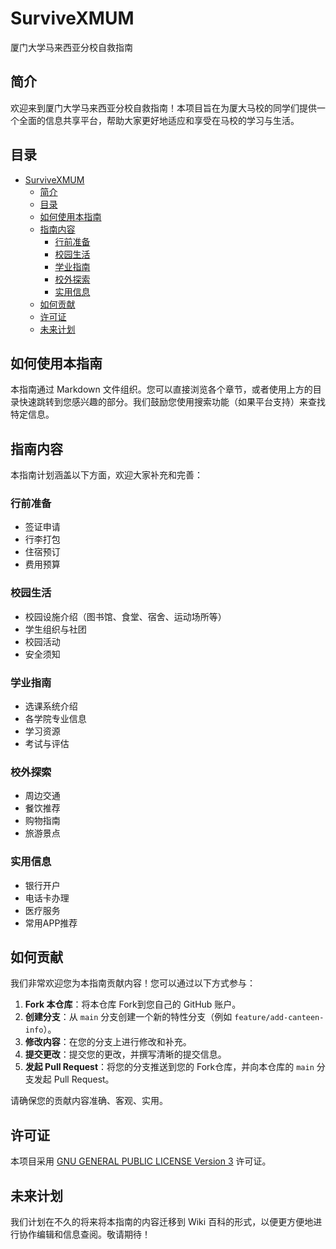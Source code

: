 # SurviveXMUM
厦门大学马来西亚分校自救指南

## 简介
欢迎来到厦门大学马来西亚分校自救指南！本项目旨在为厦大马校的同学们提供一个全面的信息共享平台，帮助大家更好地适应和享受在马校的学习与生活。

## 目录
<!-- 在这里添加您的目录，例如： -->
- [SurviveXMUM](#survivexmum)
  - [简介](#简介)
  - [目录](#目录)
  - [如何使用本指南](#如何使用本指南)
  - [指南内容](#指南内容)
    - [行前准备](#行前准备)
    - [校园生活](#校园生活)
    - [学业指南](#学业指南)
    - [校外探索](#校外探索)
    - [实用信息](#实用信息)
  - [如何贡献](#如何贡献)
  - [许可证](#许可证)
  - [未来计划](#未来计划)

## 如何使用本指南
本指南通过 Markdown 文件组织。您可以直接浏览各个章节，或者使用上方的目录快速跳转到您感兴趣的部分。我们鼓励您使用搜索功能（如果平台支持）来查找特定信息。

## 指南内容
本指南计划涵盖以下方面，欢迎大家补充和完善：

### 行前准备
- 签证申请
- 行李打包
- 住宿预订
- 费用预算

### 校园生活
- 校园设施介绍（图书馆、食堂、宿舍、运动场所等）
- 学生组织与社团
- 校园活动
- 安全须知

### 学业指南
- 选课系统介绍
- 各学院专业信息
- 学习资源
- 考试与评估

### 校外探索
- 周边交通
- 餐饮推荐
- 购物指南
- 旅游景点

### 实用信息
- 银行开户
- 电话卡办理
- 医疗服务
- 常用APP推荐

## 如何贡献
我们非常欢迎您为本指南贡献内容！您可以通过以下方式参与：
1.  **Fork 本仓库**：将本仓库 Fork到您自己的 GitHub 账户。
2.  **创建分支**：从 `main` 分支创建一个新的特性分支（例如 `feature/add-canteen-info`）。
3.  **修改内容**：在您的分支上进行修改和补充。
4.  **提交更改**：提交您的更改，并撰写清晰的提交信息。
5.  **发起 Pull Request**：将您的分支推送到您的 Fork仓库，并向本仓库的 `main` 分支发起 Pull Request。

请确保您的贡献内容准确、客观、实用。


## 许可证
本项目采用 [GNU GENERAL PUBLIC LICENSE Version 3](LICENSE) 许可证。

## 未来计划
我们计划在不久的将来将本指南的内容迁移到 Wiki 百科的形式，以便更方便地进行协作编辑和信息查阅。敬请期待！